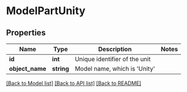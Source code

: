 # ModelPartUnity

## Properties
Name | Type | Description | Notes
------------ | ------------- | ------------- | -------------
**id** | **int** | Unique identifier of the unit | 
**object_name** | **string** | Model name, which is &#x27;Unity&#x27; | 

[[Back to Model list]](../../README.md#documentation-for-models) [[Back to API list]](../../README.md#documentation-for-api-endpoints) [[Back to README]](../../README.md)

